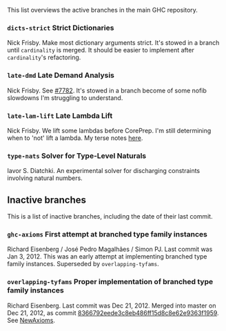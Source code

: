 
This list overviews the active branches in the main GHC repository.


### `dicts-strict` Strict Dictionaries



Nick Frisby. Make most dictionary arguments strict. It's stowed in a branch until `cardinality` is merged. It should be easier to implement after `cardinality`'s refactoring.


### `late-dmd` Late Demand Analysis



Nick Frisby. See [\#7782](https://gitlab.staging.haskell.org/ghc/ghc/issues/7782). It's stowed in a branch become of some nofib slowdowns I'm struggling to understand.


### `late-lam-lift` Late Lambda Lift



Nick Frisby. We lift some lambdas before CorePrep. I'm still determining when to 'not' lift a lambda. My terse notes [here](late-lam-lift).


### `type-nats` Solver for Type-Level Naturals



Iavor S. Diatchki.  An experimental solver for discharging constraints involving natural numbers.


## Inactive branches



This is a list of inactive branches, including the date of their last commit.


### `ghc-axioms` First attempt at branched type family instances



Richard Eisenberg / José Pedro Magalhães / Simon PJ. Last commit was Jan 3, 2012. This was an early attempt at implementing branched type family instances. Superseded by `overlapping-tyfams`.


### `overlapping-tyfams` Proper implementation of branched type family instances



Richard Eisenberg. Last commit was Dec 21, 2012. Merged into master on Dec 21, 2012, as commit [8366792eede3c8eb486ff15d8c8e62e9363f1959](/trac/ghc/changeset/8366792eede3c8eb486ff15d8c8e62e9363f1959/ghc). See [NewAxioms](new-axioms).



